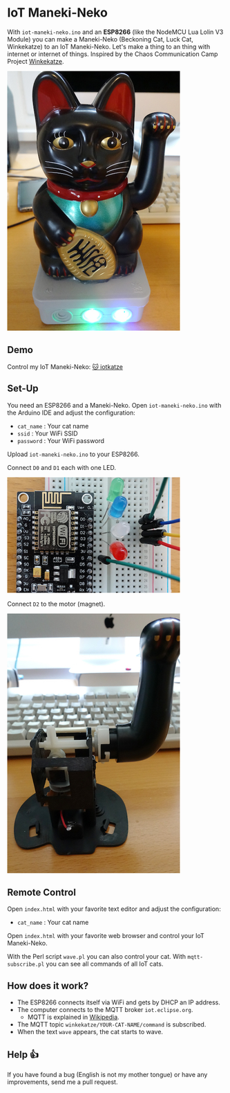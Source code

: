 # IoT Maneki-Neko

With `iot-maneki-neko.ino` and an **ESP8266** (like the NodeMCU Lua Lolin V3 Module) you can make a Maneki-Neko (Beckoning Cat, Luck Cat, Winkekatze) to an IoT Maneki-Neko.
Let's make a thing to an thing with internet or internet of things.
Inspired by the Chaos Communication Camp Project [Winkekatze](https://events.ccc.de/camp/2015/wiki/Projects:Winkekatze).

![IoT Maneki-Neko](img/iot-cat.jpg)

## Demo

Control my IoT Maneki-Neko: [🐱 iotkatze](https://www.nkn-it.de/iot-maneki-neko/)

## Set-Up

You need an ESP8266 and a Maneki-Neko.
Open `iot-maneki-neko.ino` with the Arduino IDE and adjust the configuration:

* `cat_name` : Your cat name
* `ssid`     : Your WiFi SSID
* `password` : Your WiFi password

Upload `iot-maneki-neko.ino` to your ESP8266.

Connect `D0` and `D1` each with one LED.

![Pins](img/pins.jpg)

Connect `D2` to the motor (magnet).

![Motor](img/motor.jpg)

## Remote Control

Open `index.html` with your favorite text editor and adjust the configuration:

* `cat_name` : Your cat name

Open `index.html` with your favorite web browser and control your IoT Maneki-Neko.

With the Perl script `wave.pl` you can also control your cat. 
With `mqtt-subscribe.pl` you can see all commands of all IoT cats.

## How does it work?

* The ESP8266 connects itself via WiFi and gets by DHCP an IP address.
* The computer connects to the MQTT broker `iot.eclipse.org`.
	* MQTT is explained in [Wikipedia](https://en.wikipedia.org/wiki/MQTT).
* The MQTT topic `winkekatze/YOUR-CAT-NAME/command` is subscribed.
* When the text `wave` appears, the cat starts to wave.

## Help 👍

If you have found a bug (English is not my mother tongue) or have any improvements, send me a pull request.
